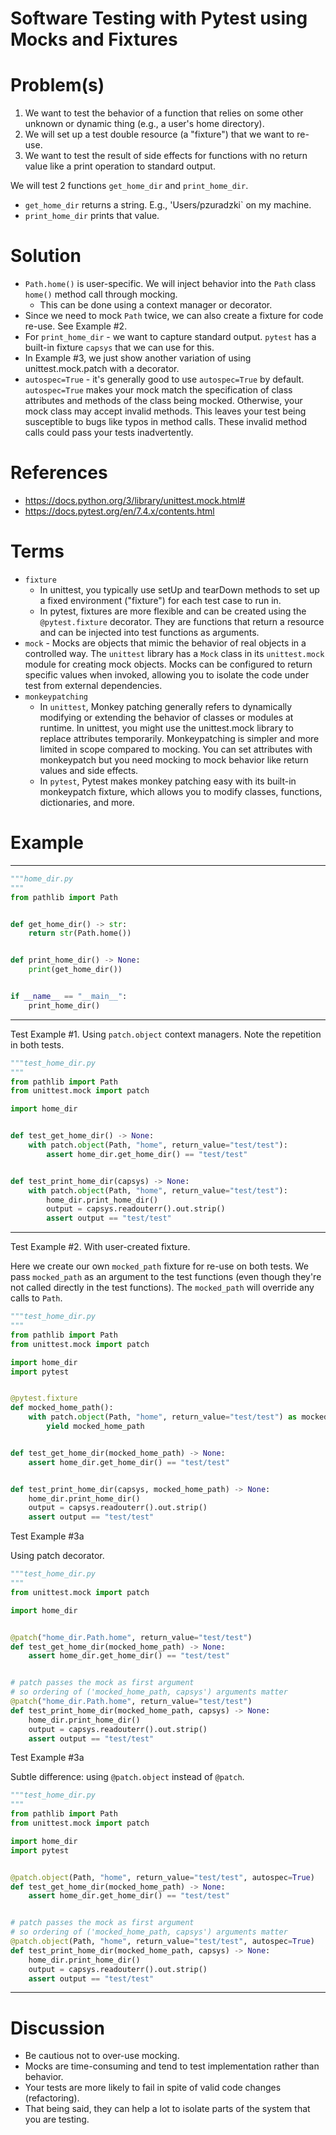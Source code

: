 # Software Testing with Pytest using Mocks and Fixtures

# Problem(s)
1) We want to test the behavior of a function that relies on some other unknown or dynamic thing (e.g., a user's home directory).
2) We will set up a test double resource (a "fixture") that we want to re-use.
3) We want to test the result of side effects for functions with no return value like a print operation to standard output.

We will test 2 functions `get_home_dir` and `print_home_dir`.
* `get_home_dir` returns a string. E.g., 'Users/pzuradzki` on my machine.
* `print_home_dir` prints that value.
                                                                  
# Solution
         
* `Path.home()` is user-specific. We will inject behavior into the `Path` class `home()` method call through mocking.
  * This can be done using a context manager or decorator.
* Since we need to mock `Path` twice, we can also create a fixture for code re-use. See Example #2.
* For `print_home_dir` - we want to capture standard output. `pytest` has a built-in fixture `capsys` that we can use for this.
* In Example #3, we just show another variation of using unittest.mock.patch with a decorator.
* `autospec=True` - it's generally good to use `autospec=True` by default. `autospec=True` makes your mock match the specification of class attributes and methods of the class being mocked. Otherwise, your mock class may accept invalid methods. This leaves your test being susceptible to bugs like typos in method calls. These invalid method calls could pass your tests inadvertently.

# References
* https://docs.python.org/3/library/unittest.mock.html#
* https://docs.pytest.org/en/7.4.x/contents.html

# Terms
* `fixture`
    * In unittest, you typically use setUp and tearDown methods to set up a fixed environment ("fixture") for each test case to run in.
    * In pytest, fixtures are more flexible and can be created using the `@pytest.fixture` decorator. They are functions that return a resource and can be injected into test functions as arguments.
* `mock` - Mocks are objects that mimic the behavior of real objects in a controlled way. The `unittest` library has a `Mock` class in its `unittest.mock` module for creating mock objects. Mocks can be configured to return specific values when invoked, allowing you to isolate the code under test from external dependencies.
* `monkeypatching` 
    * In `unittest`, Monkey patching generally refers to dynamically modifying or extending the behavior of classes or modules at runtime. In unittest, you might use the unittest.mock library to replace attributes temporarily. Monkeypatching is simpler and more limited in scope compared to mocking. You can set attributes with monkeypatch but you need mocking to mock behavior like return values and side effects.
    * In `pytest`, Pytest makes monkey patching easy with its built-in monkeypatch fixture, which allows you to modify classes, functions, dictionaries, and more.

# Example
___

```python
"""home_dir.py
"""
from pathlib import Path


def get_home_dir() -> str:
    return str(Path.home())


def print_home_dir() -> None:
    print(get_home_dir())


if __name__ == "__main__":
    print_home_dir()
```

___

Test Example #1. Using `patch.object` context managers. Note the repetition in both tests.

```python
"""test_home_dir.py
"""
from pathlib import Path
from unittest.mock import patch

import home_dir


def test_get_home_dir() -> None:
    with patch.object(Path, "home", return_value="test/test"):
        assert home_dir.get_home_dir() == "test/test"


def test_print_home_dir(capsys) -> None:
    with patch.object(Path, "home", return_value="test/test"):
        home_dir.print_home_dir()
        output = capsys.readouterr().out.strip()
        assert output == "test/test"
```

___

Test Example #2. With user-created fixture.

Here we create our own `mocked_path` fixture for re-use on both tests. We pass `mocked_path` as an argument to the test functions (even though they're not called directly in the test functions). The `mocked_path` will override any calls to `Path`.

```python
"""test_home_dir.py
"""
from pathlib import Path
from unittest.mock import patch

import home_dir
import pytest


@pytest.fixture
def mocked_home_path():
    with patch.object(Path, "home", return_value="test/test") as mocked_home_path:
        yield mocked_home_path


def test_get_home_dir(mocked_home_path) -> None:
    assert home_dir.get_home_dir() == "test/test"


def test_print_home_dir(capsys, mocked_home_path) -> None:
    home_dir.print_home_dir()
    output = capsys.readouterr().out.strip()
    assert output == "test/test"

```

Test Example #3a

Using patch decorator.

```python
"""test_home_dir.py
"""
from unittest.mock import patch

import home_dir


@patch("home_dir.Path.home", return_value="test/test")
def test_get_home_dir(mocked_home_path) -> None:
    assert home_dir.get_home_dir() == "test/test"


# patch passes the mock as first argument
# so ordering of ('mocked_home_path, capsys') arguments matter
@patch("home_dir.Path.home", return_value="test/test")
def test_print_home_dir(mocked_home_path, capsys) -> None:
    home_dir.print_home_dir()
    output = capsys.readouterr().out.strip()
    assert output == "test/test"

```

Test Example #3a

Subtle difference: using `@patch.object` instead of `@patch`.
```python
"""test_home_dir.py
"""
from pathlib import Path
from unittest.mock import patch

import home_dir
import pytest


@patch.object(Path, "home", return_value="test/test", autospec=True)
def test_get_home_dir(mocked_home_path) -> None:
    assert home_dir.get_home_dir() == "test/test"


# patch passes the mock as first argument
# so ordering of ('mocked_home_path, capsys') arguments matter
@patch.object(Path, "home", return_value="test/test", autospec=True)
def test_print_home_dir(mocked_home_path, capsys) -> None:
    home_dir.print_home_dir()
    output = capsys.readouterr().out.strip()
    assert output == "test/test"
```
___

# Discussion
* Be cautious not to over-use mocking. 
* Mocks are time-consuming and tend to test implementation rather than behavior. 
* Your tests are more likely to fail in spite of valid code changes (refactoring).
* That being said, they can help a lot to isolate parts of the system that you are testing.
